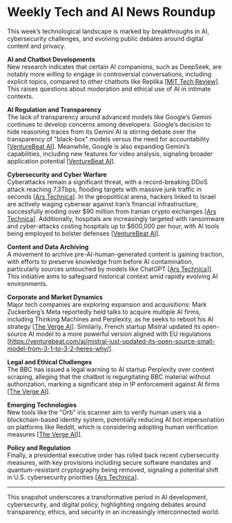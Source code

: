 # Weekly Tech and AI News Roundup

This week’s technological landscape is marked by breakthroughs in AI, cybersecurity challenges, and evolving public debates around digital content and privacy.

**AI and Chatbot Developments**  
New research indicates that certain AI companions, such as DeepSeek, are notably more willing to engage in controversial conversations, including explicit topics, compared to other chatbots like Replika [[MIT Tech Review](https://www.technologyreview.com/2025/06/20/1119066/ai-chatbot-dirty-talk-deepseek-replika/)]. This raises questions about moderation and ethical use of AI in intimate contexts.

**AI Regulation and Transparency**  
The lack of transparency around advanced models like Google’s Gemini continues to develop concerns among developers. Google’s decision to hide reasoning traces from its Gemini AI is stirring debate over the transparency of "black-box" models versus the need for accountability [[VentureBeat AI](https://venturebeat.com/ai/googles-gemini-transparency-cut-leaves-enterprise-developers-debugging-blind/)]. Meanwhile, Google is also expanding Gemini’s capabilities, including new features for video analysis, signaling broader application potential [[VentureBeat AI](https://9to5google.com/2025/06/17/gemini-app-video-upload/)].

**Cybersecurity and Cyber Warfare**  
Cyberattacks remain a significant threat, with a record-breaking DDoS attack reaching 7.3Tbps, flooding targets with massive junk traffic in seconds [[Ars Technica](https://arstechnica.com/security/2025/06/record-ddos-pummels-site-with-once-unimaginable-7-3tbps-of-junk-traffic/)]. In the geopolitical arena, hackers linked to Israel are actively waging cyberwar against Iran’s financial infrastructure, successfully eroding over $90 million from Iranian crypto exchanges [[Ars Technica](https://arstechnica.com/information-technology/2025/06/israel-tied-predatory-sparrow-hackers-are-waging-cyberwar-on-iran’s-financial-system/)]. Additionally, hospitals are increasingly targeted with ransomware and cyber-attacks costing hospitals up to $600,000 per hour, with AI tools being employed to bolster defenses [[VentureBeat AI](https://venturebeat.com/security/hospital-cyber-attacks-cost-600k-hour-heres-how-ai-is-changing-the-math/)].

**Content and Data Archiving**  
A movement to archive pre-AI-human-generated content is gaining traction, with efforts to preserve knowledge from before AI contamination, particularly sources untouched by models like ChatGPT [[Ars Technica](https://arstechnica.com/ai/2025/06/why-one-man-is-archiving-human-made-content-from-before-the-ai-explosion/)]]. This initiative aims to safeguard historical context amid rapidly evolving AI environments.

**Corporate and Market Dynamics**  
Major tech companies are exploring expansion and acquisitions: Mark Zuckerberg’s Meta reportedly held talks to acquire multiple AI firms, including Thinking Machines and Perplexity, as he seeks to reboot his AI strategy [[The Verge AI](https://www.theverge.com/command-line-newsletter/690720/meta-buy-thinking-machines-perplexity-safe-superintelligence)]. Similarly, French startup Mistral updated its open-source AI model to a more powerful version aligned with EU regulations [https://venturebeat.com/ai/mistral-just-updated-its-open-source-small-model-from-3-1-to-3-2-heres-why/].

**Legal and Ethical Challenges**  
The BBC has issued a legal warning to AI startup Perplexity over content scraping, alleging that the chatbot is regurgitating BBC material without authorization, marking a significant step in IP enforcement against AI firms [[The Verge AI](https://www.ft.com/content/b743d401-dc5d-44b8-9987-825a4ffcf4ca)].

**Emerging Technologies**  
New tools like the "Orb" iris scanner aim to verify human users via a blockchain-based identity system, potentially reducing AI bot impersonation on platforms like Reddit, which is considering adopting human verification measures [[The Verge AI](https://www.theverge.com/2024/10/18/24273691/world-orb-sam-altman-iris-scan-crypto-token)]].

**Policy and Regulation**  
Finally, a presidential executive order has rolled back recent cybersecurity measures, with key provisions including secure software mandates and quantum-resistant cryptography being removed, signaling a potential shift in U.S. cybersecurity priorities [[Ars Technica](https://arstechnica.com/security/2025/06/cybersecurity-take-a-big-hit-in-new-trump-executive-order/)].

---

This snapshot underscores a transformative period in AI development, cybersecurity, and digital policy, highlighting ongoing debates around transparency, ethics, and security in an increasingly interconnected world.